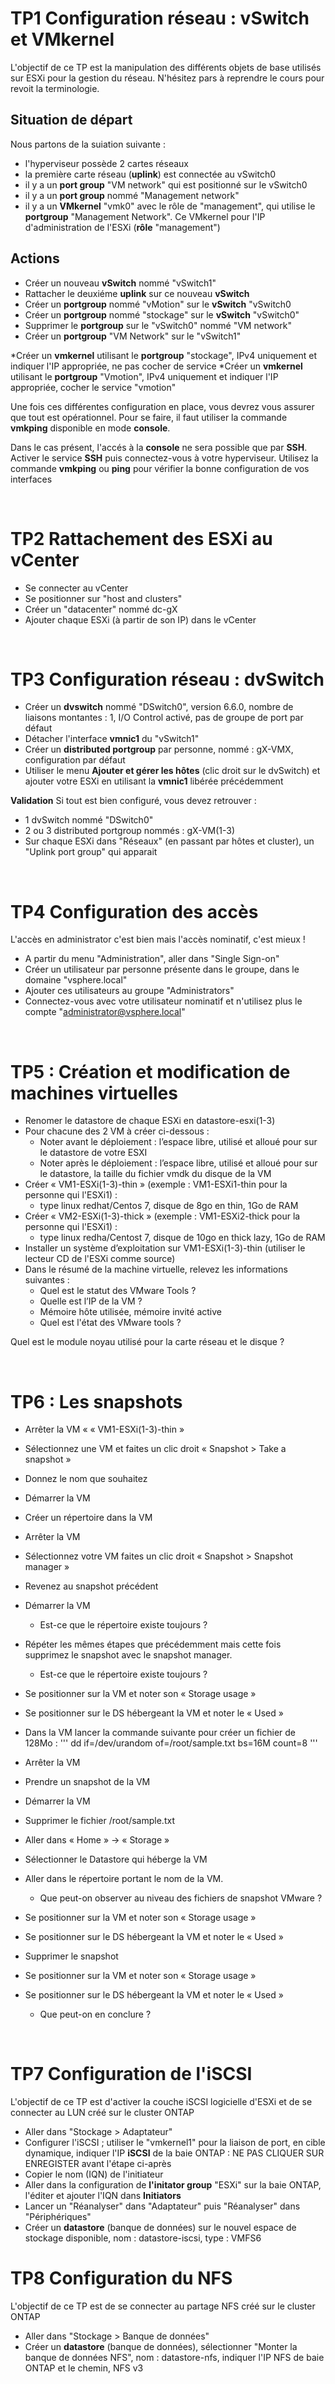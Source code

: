 # TP1 Configuration réseau : vSwitch et VMkernel

L'objectif de ce TP est la manipulation des différents objets de base utilisés sur ESXi pour la gestion du réseau.
N'hésitez pars à reprendre le cours pour revoit la terminologie.

## Situation de départ

Nous partons de la suiation suivante :
* l'hyperviseur possède 2 cartes réseaux
* la première carte réseau (**uplink**) est connectée au vSwitch0
* il y a un **port group** "VM network" qui est positionné sur le vSwitch0
* il y a un **port group** nommé "Management network"
* il y a un **VMkernel** "vmk0" avec le rôle de "management", qui utilise le **portgroup** "Management Network". Ce VMkernel pour l'IP d'administration de l'ESXi (**rôle** "management") 


## Actions
* Créer un nouveau **vSwitch** nommé "vSwitch1"
* Rattacher le deuxiéme **uplink** sur ce nouveau **vSwitch**
* Créer un **portgroup** nommé "vMotion" sur le **vSwitch** "vSwitch0
* Créer un **portgroup** nommé "stockage" sur le **vSwitch** "vSwitch0"
* Supprimer le **portgroup** sur le "vSwitch0" nommé "VM network"
* Créer un **portgroup** "VM Network" sur le "vSwitch1"

*Créer un **vmkernel** utilisant le **portgroup** "stockage", IPv4 uniquement et indiquer l'IP appropriée, ne pas cocher de service
*Créer un **vmkernel** utilisant le **portgroup** "Vmotion", IPv4 uniquement et indiquer l'IP appropriée, cocher le service "vmotion"


Une fois ces différentes configuration en place, vous devrez vous assurer que tout est opérationnel.
Pour se faire, il faut utiliser la commande **vmkping** disponible en mode **console**.

Dans le cas présent, l'accés à la **console** ne sera possible que par **SSH**.
Activer le service **SSH** puis connectez-vous à votre hyperviseur. Utilisez la commande **vmkping** ou **ping** pour vérifier la bonne configuration de vos interfaces

&nbsp;&nbsp;

# TP2 Rattachement des ESXi au vCenter

* Se connecter au vCenter
* Se positionner sur "host and clusters"
* Créer un "datacenter" nommé dc-gX
* Ajouter chaque ESXi (à partir de son IP) dans le vCenter

&nbsp;&nbsp;


# TP3 Configuration réseau : dvSwitch

* Créer un **dvswitch** nommé "DSwitch0", version 6.6.0, nombre de liaisons montantes : 1, I/O Control activé, pas de groupe de port par défaut
* Détacher l'interface **vmnic1** du "vSwitch1" 
* Créer un **distributed portgroup** par personne, nommé : gX-VMX, configuration par défaut
* Utiliser le menu **Ajouter et gérer les hôtes**  (clic droit sur le dvSwitch) et ajouter votre ESXi en utilisant la **vmnic1** libérée précédemment


**Validation**
Si tout est bien configuré, vous devez retrouver :
* 1 dvSwitch nommé "DSwitch0"
* 2 ou 3 distributed portgroup nommés : gX-VM(1-3)
* Sur chaque ESXi dans "Réseaux" (en passant par hôtes et cluster), un "Uplink port group" qui apparait

&nbsp;&nbsp;

# TP4 Configuration des accès

L'accès en administrator c'est bien mais l'accès nominatif, c'est mieux !

* A partir du menu "Administration", aller dans "Single Sign-on"
* Créer un utilisateur par personne présente dans le groupe, dans le domaine "vsphere.local"
* Ajouter ces utilisateurs au groupe "Administrators"
* Connectez-vous avec votre utilisateur nominatif et n'utilisez plus le compte "administrator@vsphere.local"

&nbsp;&nbsp;


# TP5 : Création et modification de machines virtuelles

* Renomer le datastore de chaque ESXi en datastore-esxi(1-3)
* Pour chacune des 2 VM à créer ci-dessous :
  - Noter avant le déploiement : l’espace libre, utilisé et alloué pour sur le datastore de votre ESXI
  - Noter après le déploiement : l’espace libre, utilisé et alloué pour sur le datastore, la taille du fichier vmdk du disque de la VM
* Créer « VM1-ESXi(1-3)-thin » (exemple : VM1-ESXi1-thin pour la personne qui l'ESXi1) : 
  - type linux redhat/Centos 7, disque de 8go en thin, 1Go de RAM
* Créer « VM2-ESXi(1-3)-thick » (exemple : VM1-ESXi2-thick pour la personne qui l'ESXi1) :
  - type linux redha/Centost 7, disque de 10go en thick lazy, 1Go de RAM
* Installer un système d’exploitation sur VM1-ESXi(1-3)-thin (utiliser le lecteur CD de l'ESXi comme source)
* Dans le résumé de la machine virtuelle, relevez les informations suivantes :
  - Quel est le statut des VMware Tools ?
  - Quelle est l’IP de la VM ?
  - Mémoire hôte utilisée, mémoire invité active
  - Quel est l'état des VMware tools ?


Quel est le module noyau utilisé pour la carte réseau et le disque ?


&nbsp;&nbsp;

# TP6 : Les snapshots

* Arrêter la VM « « VM1-ESXi(1-3)-thin »
* Sélectionnez une VM et faites un clic droit « Snapshot > Take a snapshot »
* Donnez le nom que souhaitez
* Démarrer la VM
* Créer un répertoire dans la VM

* Arrêter la VM
* Sélectionnez votre VM faites un clic droit « Snapshot > Snapshot manager »
* Revenez au snapshot précédent
* Démarrer la VM
	- Est-ce que le répertoire existe toujours ?


* Répéter les mêmes étapes que précédemment mais cette fois supprimez le snapshot avec le snapshot manager.
	- Est-ce que le répertoire existe toujours ?


* Se positionner sur la VM et noter son « Storage usage »
* Se positionner sur le DS hébergeant la VM et noter le « Used »
* Dans la VM lancer la commande suivante pour créer un fichier de 128Mo :
'''
dd if=/dev/urandom of=/root/sample.txt bs=16M count=8
'''


* Arrêter la VM
* Prendre un snapshot de la VM
* Démarrer la VM
* Supprimer le fichier /root/sample.txt


* Aller dans « Home » -> « Storage »
* Sélectionner le Datastore qui héberge la VM
* Aller dans le répertoire portant le nom de la VM.
	- Que peut-on observer au niveau des fichiers de snapshot VMware ?
* Se positionner sur la VM et noter son « Storage usage »
* Se positionner sur le DS hébergeant la VM et noter le « Used »
* Supprimer le snapshot
* Se positionner sur la VM et noter son « Storage usage »
* Se positionner sur le DS hébergeant la VM et noter le « Used »
	- Que peut-on en conclure ?

&nbsp;&nbsp;


# TP7 Configuration de l'iSCSI
L'objectif de ce TP est d'activer la couche iSCSI logicielle d'ESXi et de se connecter au LUN créé sur le cluster ONTAP

* Aller dans "Stockage > Adaptateur"
* Configurer l'iSCSI ; utiliser le "vmkernel1" pour la liaison de port, en cible dynamique, indiquer l'IP **iSCSI** de la baie ONTAP : NE PAS CLIQUER SUR ENREGISTER avant l'étape ci-après
* Copier le nom (IQN) de l'initiateur
* Aller dans la configuration de **l'initator group** "ESXi" sur la baie ONTAP, l'éditer et ajouter l'IQN dans **Initiators**
* Lancer un "Réanalyser" dans "Adaptateur" puis "Réanalyser" dans "Périphériques"
* Créer un **datastore** (banque de données) sur le nouvel espace de stockage disponible, nom : datastore-iscsi, type : VMFS6


# TP8 Configuration du NFS
L'objectif de ce TP est de se connecter au partage NFS créé sur le cluster ONTAP

* Aller dans "Stockage > Banque de données"
* Créer un **datastore** (banque de données), sélectionner "Monter la banque de données NFS", nom : datastore-nfs, indiquer l'IP NFS de baie ONTAP et le chemin, NFS v3
